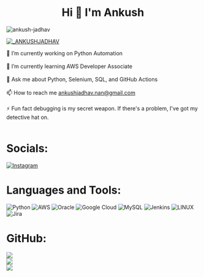 <h1 align="center">Hi 👋 I'm Ankush</h1>

<p align="left"> <img src="https://komarev.com/ghpvc/?username=iamtejasmane&label=Profile%20views&color=0e75b6&style=flat" alt="ankush-jadhav" /> </p>

<p align="left"> <a href="https://twitter.com/_tejasmane" target="blank"><img src="https://img.shields.io/twitter/follow/_tejasmane?logo=twitter&style=for-the-badge" alt="_ANKUSHJADHAV" /></a> </p>



🔭 I’m currently working on Python Automation<br><br>🌱 I’m currently learning AWS Developer Associate<br><br>💬 Ask me about Python, Selenium, SQL, and GitHub Actions<br><br>📫 How to reach me ankushjadhav.nan@gmail.com<br><br>⚡ Fun fact debugging is my secret weapon. If there's a problem, I've got my detective hat on.<br><br>


# Socials:
[![Instagram](https://img.shields.io/badge/Instagram-%23E4405F.svg?logo=Instagram&logoColor=white)](https://instagram.com/its.ankush___) 

# Languages and Tools:
![Python](https://img.shields.io/badge/python-3670A0?style=for-the-badge&logo=python&logoColor=ffdd54) ![AWS](https://img.shields.io/badge/AWS-%23FF9900.svg?style=for-the-badge&logo=amazon-aws&logoColor=white) ![Oracle](https://img.shields.io/badge/Oracle-F80000?style=for-the-badge&logo=oracle&logoColor=white) ![Google Cloud](https://img.shields.io/badge/Google%20Cloud-%234285F4.svg?style=for-the-badge&logo=google-cloud&logoColor=white) ![MySQL](https://img.shields.io/badge/mysql-%2300f.svg?style=for-the-badge&logo=mysql&logoColor=white) ![Jenkins](https://img.shields.io/badge/jenkins-%232C5263.svg?style=for-the-badge&logo=jenkins&logoColor=white) ![LINUX](https://img.shields.io/badge/Linux-FCC624?style=for-the-badge&logo=linux&logoColor=black) ![Jira](https://img.shields.io/badge/jira-%230A0FFF.svg?style=for-the-badge&logo=jira&logoColor=white)
# GitHub:
![](https://github-readme-stats.vercel.app/api?username=Ankush-jadhav&theme=default&hide_border=false&include_all_commits=false&count_private=true)<br/>
![](https://github-readme-streak-stats.herokuapp.com/?user=Ankush-jadhav&theme=default&hide_border=false)<br/>
![](https://github-readme-stats.vercel.app/api/top-langs/?username=Ankush-jadhav&theme=default&hide_border=false&include_all_commits=false&count_private=true&layout=compact)

